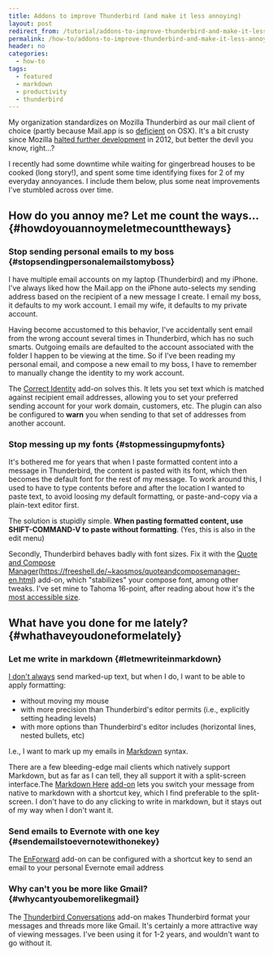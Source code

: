 ```yaml
---
title: Addons to improve Thunderbird (and make it less annoying)
layout: post
redirect_from: /tutorial/addons-to-improve-thunderbird-and-make-it-less-annoying/
permalink: /how-to/addons-to-improve-thunderbird-and-make-it-less-annoying/
header: no
categories:
  - how-to
tags:
  - featured
  - markdown
  - productivity
  - thunderbird
---
```

My organization standardizes on Mozilla Thunderbird as our mail client of choice (partly because Mail.app is so [deficient][1] on OSX). It's a bit crusty since Mozilla [halted further development][2] in 2012, but better the devil you know, right...?

I recently had some downtime while waiting for gingerbread houses to be cooked (long story!), and spent some time identifying fixes for 2 of my everyday annoyances. I include them below, plus some neat improvements I've stumbled across over time.

## How do you annoy me? Let me count the ways... {#howdoyouannoymeletmecounttheways}

### Stop sending personal emails to my boss {#stopsendingpersonalemailstomyboss}

I have multiple email accounts on my laptop (Thunderbird) and my iPhone. I've always liked how the Mail.app on the iPhone auto-selects my sending address based on the recipient of a new message I create. I email my boss, it defaults to my work account. I email my wife, it defaults to my private account.

Having become accustomed to this behavior, I've accidentally sent email from the wrong account several times in Thunderbird, which has no such smarts. Outgoing emails are defaulted to the account associated with the folder I happen to be viewing at the time. So if I've been reading my personal email, and compose a new email to my boss, I have to remember to manually change the identity to my work account.

The [Correct Identity][3] add-on solves this. It lets you set text which is matched against recipient email addresses, allowing you to set your preferred sending account for your work domain, customers, etc. The plugin can also be configured to **warn** you when sending to that set of addresses from another account.

### Stop messing up my fonts {#stopmessingupmyfonts}

It's bothered me for years that when I paste formatted content into a message in Thunderbird, the content is pasted with its font, which then becomes the default font for the rest of my message. To work around this, I used to have to type contents before and after the location I wanted to paste text, to avoid loosing my default formatting, or paste-and-copy via a plain-text editor first.

The solution is stupidly simple. **When pasting formatted content, use SHIFT-COMMAND-V to paste without formatting**. (Yes, this is also in the edit menu)

Secondly, Thunderbird behaves badly with font sizes. Fix it with the [Quote and Compose Manager][4](https://freeshell.de/~kaosmos/quoteandcomposemanager-en.html) add-on, which "stabilizes" your compose font, among other tweaks. I've set mine to Tahoma 16-point, after reading about how it's the [most accessible size][5].

## What have you done for me lately? {#whathaveyoudoneformelately}

### Let me write in markdown {#letmewriteinmarkdown}

[I don't always][6] send marked-up text, but when I do, I want to be able to apply formatting:

  * without moving my mouse
  * with more precision than Thunderbird's editor permits (i.e., explicitly setting heading levels)
  * with more options than Thunderbird's editor includes (horizontal lines, nested bullets, etc)

I.e., I want to mark up my emails in [Markdown][7] syntax.

There are a few bleeding-edge mail clients which natively support Markdown, but as far as I can tell, they all support it with a split-screen interface.The [Markdown Here][8] [add-on][9] lets you switch your message from native to markdown with a shortcut key, which I find preferable to the split-screen. I don't have to do any clicking to write in markdown, but it stays out of my way when I don't want it.

### Send emails to Evernote with one key {#sendemailstoevernotewithonekey}

The [EnForward][10] add-on can be configured with a shortcut key to send an email to your personal Evernote email address

### Why can't you be more like Gmail? {#whycantyoubemorelikegmail}

The [Thunderbird Conversations][11] add-on makes Thunderbird format your messages and threads more like Gmail. It's certainly a more attractive way of viewing messages. I've been using it for 1-2 years, and wouldn't want to go without it.

 [1]: https://discussions.apple.com/thread/4742212
 [2]: http://www.zdnet.com/article/mozilla-scraps-thunderbird-development-email-client-not-a-priority-anymore/
 [3]: https://addons.mozilla.org/en-us/thunderbird/addon/correct-identity/
 [4]: https://freeshell.de/~kaosmos/quoteandcomposemanager-en.html
 [5]: http://www.smashingmagazine.com/2011/10/07/16-pixels-body-copy-anything-less-costly-mistake/
 [6]: http://knowyourmeme.com/memes/the-most-interesting-man-in-the-world
 [7]: https://guides.github.com/features/mastering-markdown/
 [8]: http://markdown-here.com/
 [9]: https://addons.mozilla.org/en-us/thunderbird/addon/markdown-here/
 [10]: https://addons.mozilla.org/en-US/thunderbird/addon/enforward/?src=cb-dl-mostpopular
 [11]: https://addons.mozilla.org/en-US/thunderbird/addon/gmail-conversation-view/
